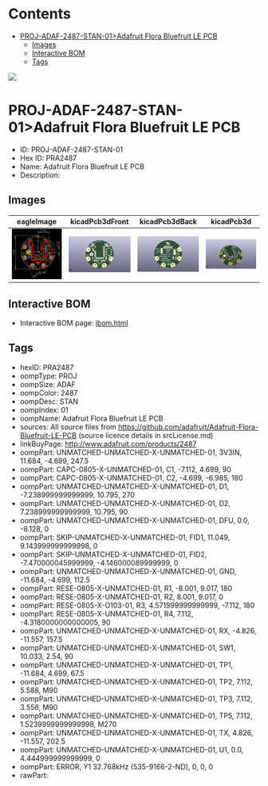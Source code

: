 



Contents
========

* [PROJ-ADAF-2487-STAN-01>Adafruit Flora Bluefruit LE PCB](#proj-adaf-2487-stan-01adafruit-flora-bluefruit-le-pcb)
	* [Images](#images)
	* [Interactive BOM](#interactive-bom)
	* [Tags](#tags)
  
![][im]
# PROJ-ADAF-2487-STAN-01>Adafruit Flora Bluefruit LE PCB

- ID: PROJ-ADAF-2487-STAN-01
- Hex ID: PRA2487
- Name: Adafruit Flora Bluefruit LE PCB
- Description: 

## Images
  
  

|eagleImage|kicadPcb3dFront|kicadPcb3dBack|kicadPcb3d|
| :---: | :---: | :---: | :---: |
|[![eagleImage](eagleImage_140.png)](eagleImage_600.png)|[![kicadPcb3dFront](kicadPcb3dFront_140.png)](kicadPcb3dFront_600.png)|[![kicadPcb3dBack](kicadPcb3dBack_140.png)](kicadPcb3dBack_600.png)|[![kicadPcb3d](kicadPcb3d_140.png)](kicadPcb3d_600.png)|

## Interactive BOM

- Interactive BOM page: [ibom.html](kicad/bom/ibom.html)

## Tags

- hexID: PRA2487
- oompType: PROJ
- oompSize: ADAF
- oompColor: 2487
- oompDesc: STAN
- oompIndex: 01
- oompName: Adafruit Flora Bluefruit LE PCB
- sources: All source files from https://github.com/adafruit/Adafruit-Flora-Bluefruit-LE-PCB (source licence details in srcLicense.md)
- linkBuyPage: http://www.adafruit.com/products/2487
- oompPart: UNMATCHED-UNMATCHED-X-UNMATCHED-01, 3V3IN, 11.684, -4.699, 247.5
- oompPart: CAPC-0805-X-UNMATCHED-01, C1, -7.112, 4.699, 90
- oompPart: CAPC-0805-X-UNMATCHED-01, C2, -4.699, -6.985, 180
- oompPart: UNMATCHED-UNMATCHED-X-UNMATCHED-01, D1, -7.238999999999999, 10.795, 270
- oompPart: UNMATCHED-UNMATCHED-X-UNMATCHED-01, D2, 7.238999999999999, 10.795, 90
- oompPart: UNMATCHED-UNMATCHED-X-UNMATCHED-01, DFU, 0.0, -8.128, 0
- oompPart: SKIP-UNMATCHED-X-UNMATCHED-01, FID1, 11.049, 9.143999999999998, 0
- oompPart: SKIP-UNMATCHED-X-UNMATCHED-01, FID2, -7.470000045999999, -4.146000089999999, 0
- oompPart: UNMATCHED-UNMATCHED-X-UNMATCHED-01, GND, -11.684, -4.699, 112.5
- oompPart: RESE-0805-X-UNMATCHED-01, R1, -8.001, 9.017, 180
- oompPart: RESE-0805-X-UNMATCHED-01, R2, 8.001, 9.017, 0
- oompPart: RESE-0805-X-O103-01, R3, 4.571999999999999, -7.112, 180
- oompPart: RESE-0805-X-UNMATCHED-01, R4, 7.112, -4.3180000000000005, 90
- oompPart: UNMATCHED-UNMATCHED-X-UNMATCHED-01, RX, -4.826, -11.557, 157.5
- oompPart: UNMATCHED-UNMATCHED-X-UNMATCHED-01, SW1, 10.033, 2.54, 90
- oompPart: UNMATCHED-UNMATCHED-X-UNMATCHED-01, TP1, -11.684, 4.699, 67.5
- oompPart: UNMATCHED-UNMATCHED-X-UNMATCHED-01, TP2, 7.112, 5.588, M90
- oompPart: UNMATCHED-UNMATCHED-X-UNMATCHED-01, TP3, 7.112, 3.556, M90
- oompPart: UNMATCHED-UNMATCHED-X-UNMATCHED-01, TP5, 7.112, 1.5239999999999998, M270
- oompPart: UNMATCHED-UNMATCHED-X-UNMATCHED-01, TX, 4.826, -11.557, 202.5
- oompPart: UNMATCHED-UNMATCHED-X-UNMATCHED-01, U1, 0.0, 4.444999999999999, 0
- oompPart: ERROR, Y1 32.768kHz (535-9166-2-ND), 0, 0, 0
- rawPart: 



[im]: kicadPcb3d_450.png
